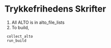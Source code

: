 # Trykkefrihedens Skrifter

1. All ALTO is in alto_file_lists
2. To build, 

```
 collect_alto
 run_build

```